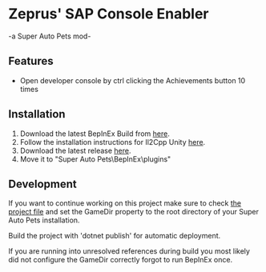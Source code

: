 # Zeprus' SAP Console Enabler
-a Super Auto Pets mod-
## Features
* Open developer console by ctrl clicking the Achievements button 10 times

## Installation
1. Download the latest BepInEx Build from [here](https://builds.bepis.io/projects/bepinex_be).
2. Follow the installation instructions for Il2Cpp Unity [here](https://docs.bepinex.dev/master/articles/user_guide/installation/unity_il2cpp.html).
3. Download the latest release [here](https://github.com/Zeprus/sap_sandbox/releases).
4. Move it to "Super Auto Pets\BepInEx\plugins\"

## Development
If you want to continue working on this project make sure to check [the project file](https://github.com/Zeprus/sap_console/blob/main/sap_console.csproj) and set the GameDir property to the root directory of your Super Auto Pets installation.

Build the project with 'dotnet publish' for automatic deployment.

If you are running into unresolved references during build you most likely did not configure the GameDir correctly forgot to run BepInEx once.
